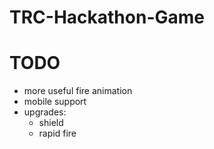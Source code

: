# TRC-Hackathon-Game

# TODO
- more useful fire animation
- mobile support
- upgrades:
  - shield
  - rapid fire
